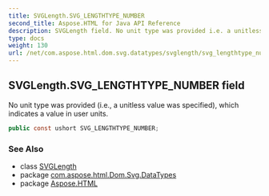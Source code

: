 ```yaml
---
title: SVGLength.SVG_LENGTHTYPE_NUMBER
second_title: Aspose.HTML for Java API Reference
description: SVGLength field. No unit type was provided i.e. a unitless value was specified which indicates a value in user units
type: docs
weight: 130
url: /net/com.aspose.html.dom.svg.datatypes/svglength/svg_lengthtype_number/
---
```

## SVGLength.SVG_LENGTHTYPE_NUMBER field

No unit type was provided (i.e., a unitless value was specified), which indicates a value in user units.

```java
public const ushort SVG_LENGTHTYPE_NUMBER;
```

### See Also

* class [SVGLength](../)
* package [com.aspose.html.Dom.Svg.DataTypes](../../svglength/)
* package [Aspose.HTML](../../../)
